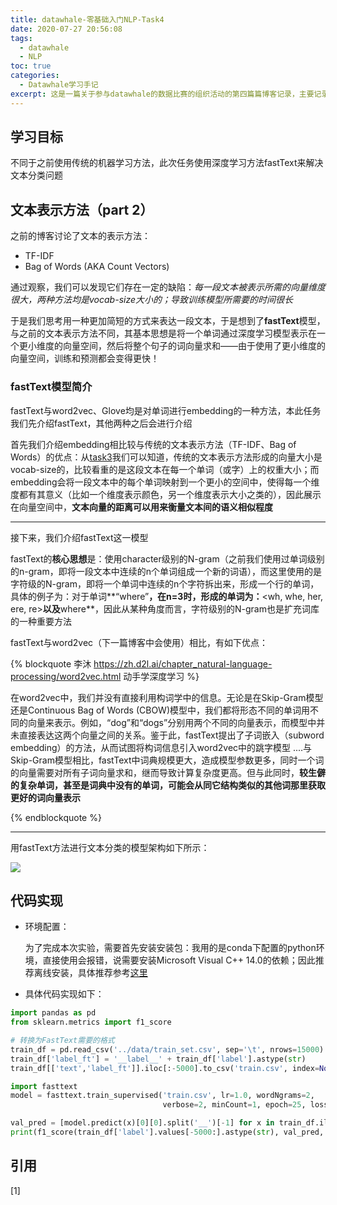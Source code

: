 ```yaml
---
title: datawhale-零基础入门NLP-Task4
date: 2020-07-27 20:56:08
tags:
  - datawhale
  - NLP
toc: true
categories:
  - Datawhale学习手记
excerpt: 这是一篇关于参与datawhale的数据比赛的组织活动的第四篇篇博客记录，主要记录的是Task4-基于深度学习fastText模型的文本分类部分的完成情况
---
```


## 学习目标

不同于之前使用传统的机器学习方法，此次任务使用深度学习方法fastText来解决文本分类问题



## 文本表示方法（part 2）

之前的博客讨论了文本的表示方法：

-   TF-IDF
-   Bag of Words (AKA Count Vectors)

通过观察，我们可以发现它们存在一定的缺陷：*每一段文本被表示所需的向量维度很大，两种方法均是vocab-size大小的；导致训练模型所需要的时间很长*

于是我们思考用一种更加简短的方式来表达一段文本，于是想到了**fastText**模型，与之前的文本表示方法不同，其基本思想是将一个单词通过深度学习模型表示在一个更小维度的向量空间，然后将整个句子的词向量求和——由于使用了更小维度的向量空间，训练和预测都会变得更快！



### fastText模型简介

fastText与word2vec、Glove均是对单词进行embedding的一种方法，本此任务我们先介绍fastText，其他两种之后会进行介绍

首先我们介绍embedding相比较与传统的文本表示方法（TF-IDF、Bag of Words）的优点：从[task3]()我们可以知道，传统的文本表示方法形成的向量大小是vocab-size的，比较看重的是这段文本在每一个单词（或字）上的权重大小；而embedding会将一段文本中的每个单词映射到一个更小的空间中，使得每一个维度都有其意义（比如一个维度表示颜色，另一个维度表示大小之类的），因此展示在向量空间中，**文本向量的距离可以用来衡量文本间的语义相似程度**

---

接下来，我们介绍fastText这一模型

fastText的**核心思想**是：使用character级别的N-gram（之前我们使用过单词级别的n-gram，即将一段文本中连续的n个单词组成一个新的词语），而这里使用的是字符级的N-gram，即将一个单词中连续的n个字符拆出来，形成一个行的单词，具体的例子为：对于单词**“where”**，在n=3时，形成的单词为：**<wh, whe, her, ere, re>**以及**where**，因此从某种角度而言，字符级别的N-gram也是扩充词库的一种重要方法

fastText与word2vec（下一篇博客中会使用）相比，有如下优点：

{% blockquote 李沐 https://zh.d2l.ai/chapter_natural-language-processing/word2vec.html 动手学深度学习 %}

在word2vec中，我们并没有直接利用构词学中的信息。无论是在Skip-Gram模型还是Continuous Bag of Words (CBOW)模型中，我们都将形态不同的单词用不同的向量来表示。例如，“dog”和“dogs”分别用两个不同的向量表示，而模型中并未直接表达这两个向量之间的关系。鉴于此，fastText提出了子词嵌入（subword embedding）的方法，从而试图将构词信息引入word2vec中的跳字模型 ....与Skip-Gram模型相比，fastText中词典规模更大，造成模型参数更多，同时一个词的向量需要对所有子词向量求和，继而导致计算复杂度更高。但与此同时，**较生僻的复杂单词，甚至是词典中没有的单词，可能会从同它结构类似的其他词那里获取更好的词向量表示**

{% endblockquote %}

---

用fastText方法进行文本分类的模型架构如下所示：

![](https://gitblog-1302688916.cos.ap-beijing.myqcloud.com/cs224n/202007/28/172237-432295.png)



## 代码实现

-   环境配置：

    为了完成本次实验，需要首先安装安装包：我用的是conda下配置的python环境，直接使用会报错，说需要安装Microsoft Visual C++ 14.0的依赖；因此推荐离线安装，具体推荐参考[这里](https://blog.csdn.net/weixin_45116604/article/details/107587032)

-   具体代码实现如下：

```python
import pandas as pd
from sklearn.metrics import f1_score

# 转换为FastText需要的格式
train_df = pd.read_csv('../data/train_set.csv', sep='\t', nrows=15000)
train_df['label_ft'] = '__label__' + train_df['label'].astype(str)
train_df[['text','label_ft']].iloc[:-5000].to_csv('train.csv', index=None, header=None, sep='\t')

import fasttext
model = fasttext.train_supervised('train.csv', lr=1.0, wordNgrams=2, 
                                  verbose=2, minCount=1, epoch=25, loss="hs")

val_pred = [model.predict(x)[0][0].split('__')[-1] for x in train_df.iloc[-5000:]['text']]
print(f1_score(train_df['label'].values[-5000:].astype(str), val_pred, average='macro'))
```



## 引用

[1] 